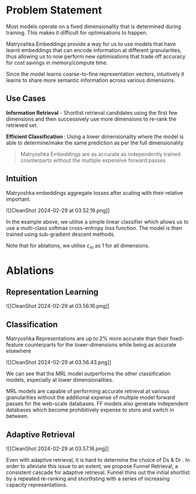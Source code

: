 # Problem Statement

Most models operate on a fixed dimensionality that is determined during training. This makes it difficult for optimisations to happen.

Matryoshka Embeddings provide a way for us to use models that have learnt embeddings that can encode information at different granularities, thus allowing us to now perform new optimisations that trade off accuracy for cost savings in memory/compute time.

Since the model learns coarse-to-fine representation vectors, intuitively it learns to share more semantic information across various dimensions.

## Use Cases

**Information Retrieval** - Shortlist retrieval candidates using the first few dimensions and then successively use more dimensions to re-rank the retrieved set.

**Efficient Classification** : Using a lower dimensionality where the model is able to determine/make the same prediction as per the full dimensionality

> Matryoshka Embeddings are as accurate as independently trained counterparts without the multiple expensive forward passes

## Intuition

Matryoshka embeddings aggregate losses after scaling with their relative important.

![[CleanShot 2024-02-29 at 03.52.19.png]]

In the example above, we utilise a simple linear classifier which allows us to use a multi-class softmax cross-entropy loss function. The model is then trained using sub-gradient descent methods.

Note that for ablations, we utilise $c_m$ as 1 for all dimensions.

# Ablations

## Representation Learning

![[CleanShot 2024-02-29 at 03.56.16.png]]
## Classification

Matryoshka Representations are up to 2% more accurate than their fixed-feature counterparts for the lower-dimensions while being as accurate elsewhere

![[CleanShot 2024-02-29 at 03.56.43.png]]

We can see that the MRL model outperforms the other classification models, especially at lower dimensionalities. 

MRL models are capable of performing accurate retrieval at various granularities without the additional expense of multiple model forward passes for the web-scale databases. FF models also generate independent databases which become prohibitively expense to store and switch in between.


## Adaptive Retrieval

![[CleanShot 2024-02-29 at 03.57.16.png]]

Even with adaptive retrieval, it is hard to determine the choice of Ds & Dr . In order to alleviate this issue to an extent, we propose Funnel Retrieval, a consistent cascade for adaptive retrieval. Funnel thins out the initial shortlist by a repeated re-ranking and shortlisting with a series of increasing capacity representations.

